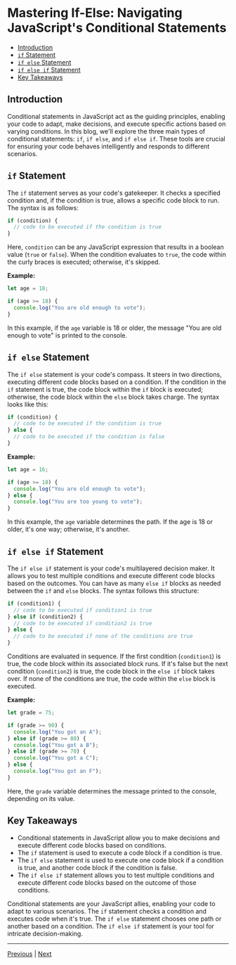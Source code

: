 <!-- omit in toc -->
# Mastering If-Else: Navigating JavaScript's Conditional Statements

- [Introduction](#introduction)
- [`if` Statement](#if-statement)
- [`if else` Statement](#if-else-statement)
- [`if else if` Statement](#if-else-if-statement)
- [Key Takeaways](#key-takeaways)


## Introduction

Conditional statements in JavaScript act as the guiding principles, enabling your code to adapt, make decisions, and execute specific actions based on varying conditions. In this blog, we'll explore the three main types of conditional statements: `if`, `if else`, and `if else if`. These tools are crucial for ensuring your code behaves intelligently and responds to different scenarios.

## `if` Statement

The `if` statement serves as your code's gatekeeper. It checks a specified condition and, if the condition is true, allows a specific code block to run. The syntax is as follows:

```javascript
if (condition) {
  // code to be executed if the condition is true
} 
```

Here, `condition` can be any JavaScript expression that results in a boolean value (`true` or `false`). When the condition evaluates to `true`, the code within the curly braces is executed; otherwise, it's skipped.

**Example:**

```javascript
let age = 18;

if (age >= 18) {
  console.log("You are old enough to vote");
}
```

In this example, if the `age` variable is 18 or older, the message "You are old enough to vote" is printed to the console.

## `if else` Statement

The `if else` statement is your code's compass. It steers in two directions, executing different code blocks based on a condition. If the condition in the `if` statement is true, the code block within the `if` block is executed; otherwise, the code block within the `else` block takes charge. The syntax looks like this:

```javascript
if (condition) {
  // code to be executed if the condition is true
} else {
  // code to be executed if the condition is false
}
```

**Example:**

```javascript
let age = 16;

if (age >= 18) {
  console.log("You are old enough to vote");
} else {
  console.log("You are too young to vote");
}
```

In this example, the `age` variable determines the path. If the age is 18 or older, it's one way; otherwise, it's another.

## `if else if` Statement

The `if else if` statement is your code's multilayered decision maker. It allows you to test multiple conditions and execute different code blocks based on the outcomes. You can have as many `else if` blocks as needed between the `if` and `else` blocks. The syntax follows this structure:

```javascript
if (condition1) {
  // code to be executed if condition1 is true
} else if (condition2) {
  // code to be executed if condition2 is true
} else {
  // code to be executed if none of the conditions are true
}
```

Conditions are evaluated in sequence. If the first condition (`condition1`) is true, the code block within its associated block runs. If it's false but the next condition (`condition2`) is true, the code block in the `else if` block takes over. If none of the conditions are true, the code within the `else` block is executed.

**Example:**

```javascript
let grade = 75;

if (grade >= 90) {
  console.log("You got an A");
} else if (grade >= 80) {
  console.log("You got a B");
} else if (grade >= 70) {
  console.log("You got a C");
} else {
  console.log("You got an F");
}
```

Here, the `grade` variable determines the message printed to the console, depending on its value.

## Key Takeaways

- Conditional statements in JavaScript allow you to make decisions and execute different code blocks based on conditions.
- The `if` statement is used to execute a code block if a condition is true.
- The `if else` statement is used to execute one code block if a condition is true, and another code block if the condition is false.
- The `if else if` statement allows you to test multiple conditions and execute different code blocks based on the outcome of those conditions.

Conditional statements are your JavaScript allies, enabling your code to adapt to various scenarios. The `if` statement checks a condition and executes code when it's true. The `if else` statement chooses one path or another based on a condition. The `if else if` statement is your tool for intricate decision-making.

---
[Previous](../JS_Operators/delete-operator.md) | [Next](./ternary-operator-once-again.md)
